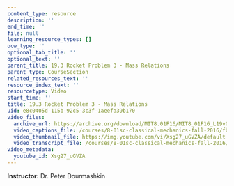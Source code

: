 ```yaml
---
content_type: resource
description: ''
end_time: ''
file: null
learning_resource_types: []
ocw_type: ''
optional_tab_title: ''
optional_text: ''
parent_title: 19.3 Rocket Problem 3 - Mass Relations
parent_type: CourseSection
related_resources_text: ''
resource_index_text: ''
resourcetype: Video
start_time: ''
title: 19.3 Rocket Problem 3 - Mass Relations
uid: e8c0405d-115b-92c5-3c3f-1aeefa39b170
video_files:
  archive_url: https://archive.org/download/MIT8.01F16/MIT8_01F16_L19v03_360p.mp4
  video_captions_file: /courses/8-01sc-classical-mechanics-fall-2016/fb4cecc286c55f5f916902e6bfffa9e3_Xsg27_uGVZA.vtt
  video_thumbnail_file: https://img.youtube.com/vi/Xsg27_uGVZA/default.jpg
  video_transcript_file: /courses/8-01sc-classical-mechanics-fall-2016/e75549509bbd99ac0faba5e87d244298_Xsg27_uGVZA.pdf
video_metadata:
  youtube_id: Xsg27_uGVZA
---
```


**Instructor:** Dr. Peter Dourmashkin



